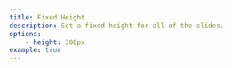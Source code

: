 ```yaml
---
title: Fixed Height
description: Set a fixed height for all of the slides.
options:
    - height: 300px
example: true
---
```

